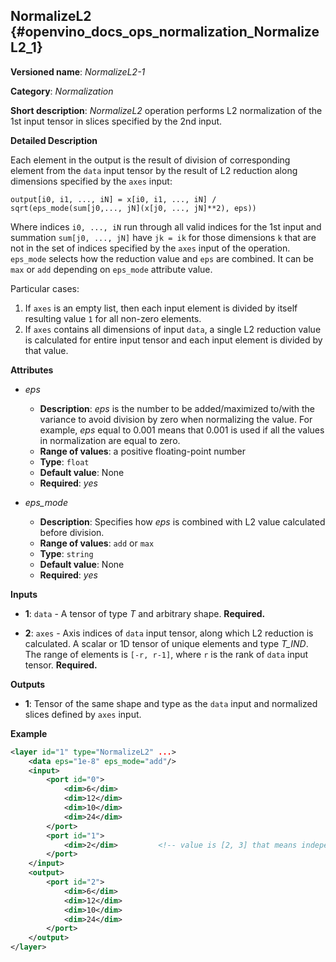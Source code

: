 ## NormalizeL2 <a name="NormalizeL2"></a> {#openvino_docs_ops_normalization_NormalizeL2_1}

**Versioned name**: *NormalizeL2-1*

**Category**: *Normalization*

**Short description**: *NormalizeL2* operation performs L2 normalization of the 1st input tensor in slices specified by the 2nd input.

**Detailed Description**

Each element in the output is the result of division of corresponding element from the `data` input tensor by the result of L2 reduction along dimensions specified by the `axes` input:

    output[i0, i1, ..., iN] = x[i0, i1, ..., iN] / sqrt(eps_mode(sum[j0,..., jN](x[j0, ..., jN]**2), eps))

Where indices `i0, ..., iN` run through all valid indices for the 1st input and summation `sum[j0, ..., jN]` have `jk = ik` for those dimensions `k` that are not in the set of indices specified by the `axes` input of the operation.
`eps_mode` selects how the reduction value and `eps` are combined. It can be `max` or `add` depending on `eps_mode` attribute value.

Particular cases:

1. If `axes` is an empty list, then each input element is divided by itself resulting value `1` for all non-zero elements.
2. If `axes` contains all dimensions of input `data`, a single L2 reduction value is calculated for entire input tensor and each input element is divided by that value.


**Attributes**

* *eps*

  * **Description**: *eps* is the number to be added/maximized to/with the variance to avoid division by zero when normalizing the value. For example, *eps* equal to 0.001 means that 0.001 is used if all the values in normalization are equal to zero.
  * **Range of values**: a positive floating-point number
  * **Type**: `float`
  * **Default value**: None
  * **Required**: *yes*

* *eps_mode*

  * **Description**: Specifies how *eps* is combined with L2 value calculated before division.
  * **Range of values**: `add` or `max`
  * **Type**: `string`
  * **Default value**: None
  * **Required**: *yes*

**Inputs**

* **1**: `data` - A tensor of type *T* and arbitrary shape. **Required.**

* **2**: `axes` - Axis indices of `data` input tensor, along which L2 reduction is calculated. A scalar or 1D tensor of unique elements and type *T_IND*. The range of elements is `[-r, r-1]`, where `r` is the rank of `data` input tensor. **Required.**

**Outputs**

* **1**: Tensor of the same shape and type as the `data` input and normalized slices defined by `axes` input.


**Example**

```xml
<layer id="1" type="NormalizeL2" ...>
    <data eps="1e-8" eps_mode="add"/>
    <input>
        <port id="0">
            <dim>6</dim>
            <dim>12</dim>
            <dim>10</dim>
            <dim>24</dim>
        </port>
        <port id="1">
            <dim>2</dim>         <!-- value is [2, 3] that means independent normalization in each channel -->
        </port>
    </input>
    <output>
        <port id="2">
            <dim>6</dim>
            <dim>12</dim>
            <dim>10</dim>
            <dim>24</dim>
        </port>
    </output>
</layer>
```

